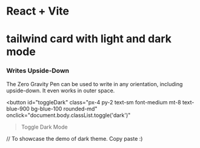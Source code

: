 # React + Vite

# tailwind card with light and dark mode

<div class="m-10 rounded-lg bg-white px-6 py-8 shadow-xl ring-1 ring-slate-900/5 dark:bg-black">
  <h3 class="text-base font-medium tracking-tight text-slate-900 dark:text-white">Writes Upside-Down</h3>
  <p class="mt-2 text-sm text-slate-500 dark:text-blue-100">The Zero Gravity Pen can be used to write in any orientation, including upside-down. It even works in outer space.</p>

 <button
    id="toggleDark"
    class="px-4 py-2 text-sm font-medium mt-8 text-blue-900 bg-blue-100 rounded-md"
    onclick="document.body.classList.toggle('dark')"
  >Toggle Dark Mode</button>
</div>

// To showcase the demo of dark theme. Copy paste :)
<script type="text/javascript">
  document.addEventListener("DOMContentLoaded", () => {
    const toggleDark = document.getElementById('toggleDark')
    toggleDark.addEventListener('click', function() {
      if(document.documentElement.classList.includes('dark')) {
        document.documentElement.classList.remove('dark')
      }
      else {
        document.documentElement.classList.add('dark')
      }
      alert("click!")
    });
  });
</script>
